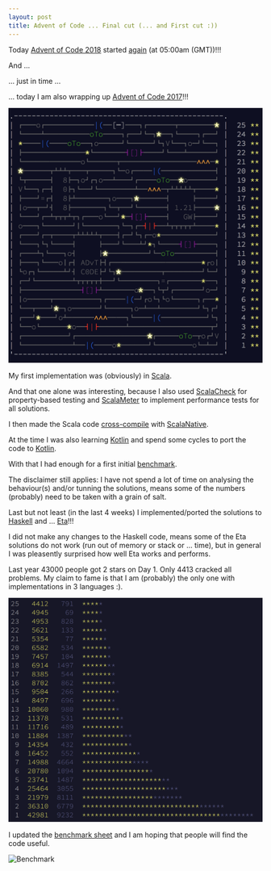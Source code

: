 ```yaml
---
layout: post
title: Advent of Code ... Final cut (... and First cut :))
---
```

Today [Advent of Code 2018](https://adventofcode.com) started [again](https://github.com/rolandtritsch/haskell-aoc-2018) (at 05:00am (GMT))!!!

And ...

... just in time ...

... today I am also wrapping up [Advent of Code 2017](https://adventofcode.com/2017)!!!

![Tree](/images/2018-11-30-aoc-final/tree.png)

My first implementation was (obviously) in [Scala](https://github.com/rolandtritsch/scala-aoc-2017).

And that one alone was interesting, because I also used [ScalaCheck](https://www.scalacheck.org) for property-based testing and [ScalaMeter](https://scalameter.github.io) to implement performance tests for all solutions.

I then made the Scala code [cross-compile](https://github.com/portable-scala/sbt-crossproject) with [ScalaNative](http://www.scala-native.org/en/v0.3.8).

At the time I was also learning [Kotlin](https://kotlinlang.org) and spend some cycles to port the code to [Kotlin](https://github.com/rolandtritsch/kotlin-aoc-2018).

With that I had enough for a first initial [benchmark](https://github.com/rolandtritsch/scala-aoc-2017/blob/master/README.md#benchmark).

The disclaimer still applies: I have not spend a lot of time on analysing the behaviour(s) and/or tunning the solutions, means some of the numbers (probably) need to be taken with a grain of salt.

Last but not least (in the last 4 weeks) I implemented/ported the solutions to [Haskell](https://github.com/rolandtritsch/haskell-aoc-2017) and ... [Eta](https://github.com/rolandtritsch/eta-aoc-2017)!!!

I did not make any changes to the Haskell code, means some of the Eta solutions do not work (run out of memory or stack or ... time), but in general I was pleasently surprised how well Eta works and performs.

Last year 43000 people got 2 stars on Day 1. Only 4413 cracked all problems. My claim to fame is that I am (probably) the only one with implementations in 3 languages :).

![Stats](/images/2018-11-30-aoc-final/stats.png)

I updated the [benchmark sheet](https://docs.google.com/spreadsheets/d/1kHugZ-8mJczlmQRcda23YGvAgeqlJLt1I7cYlDD3Tws/edit?usp=sharing) and I am hoping that people will find the code useful.

![Benchmark](https://www.dropbox.com/s/5sfnqgl9u57kekp/benchmark.png?dl=0&raw=1)
